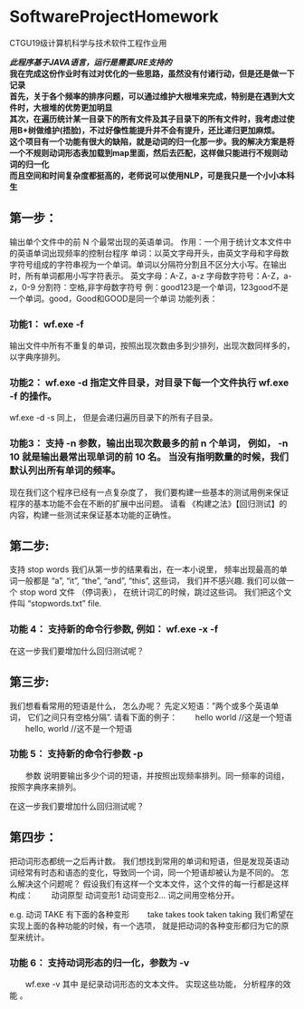 # SoftwareProjectHomework
CTGU19级计算机科学与技术软件工程作业用

  ***此程序基于JAVA语言，运行是需要JRE支持的***  
__我在完成这份作业时有过对优化的一些思路，虽然没有付诸行动，但是还是做一下记录  
首先，关于各个频率的排序问题，可以通过维护大根堆来完成，特别是在遇到大文件时，大根堆的优势更加明显  
其次，在遍历统计某一目录下的所有文件及其子目录下的所有文件时，我考虑过使用B+树做维护(捂脸)，不过好像性能提升并不会有提升，还比递归更加麻烦。  
这个项目有一个功能有很大的缺陷，就是动词的归一化那一步。我的解决方案是将一个不规则动词形态表加载到map里面，然后去匹配，这样做只能进行不规则动词的归一化  
而且空间和时间复杂度都挺高的，老师说可以使用NLP，可是我只是一个小小本科生__



## 第一步：
   输出单个文件中的前 N 个最常出现的英语单词。
作用：一个用于统计文本文件中的英语单词出现频率的控制台程序
单词：以英文字母开头，由英文字母和字母数字符号组成的字符串视为一个单词。单词以分隔符分割且不区分大小写。在输出时，所有单词都用小写字符表示。
英文字母：A-Z，a-z
字母数字符号：A-Z，a-z，0-9
分割符：空格,非字母数字符号 例：good123是一个单词，123good不是一个单词。good，Good和GOOD是同一个单词
功能列表：

### 功能1： wf.exe -f
  输出文件中所有不重复的单词，按照出现次数由多到少排列，出现次数同样多的，以字典序排列。

### 功能2： wf.exe -d 指定文件目录，对目录下每一个文件执行 wf.exe -f 的操作。
  wf.exe -d -s 同上， 但是会递归遍历目录下的所有子目录。

### 功能3： 支持 -n 参数，输出出现次数最多的前 n 个单词， 例如， -n 10 就是输出最常出现单词的前 10 名。 当没有指明数量的时候，我们默认列出所有单词的频率。
  现在我们这个程序已经有一点复杂度了， 我们要构建一些基本的测试用例来保证程序的基本功能不会在不断的扩展中出问题。 请看 《构建之法》【回归测试】的内容，构建一些测试来保证基本功能的正确性。

## 第二步:
  支持 stop words
我们从第一步的结果看出，在一本小说里， 频率出现最高的单词一般都是 “a”, “it”, “the”, “and”, “this”, 这些词， 我们并不感兴趣. 我们可以做一个 stop word 文件 （停词表）， 在统计词汇的时候，跳过这些词。 我们把这个文件叫 “stopwords.txt” file.

### 功能 4： 支持新的命令行参数, 例如： wf.exe -x -f
  在这一步我们要增加什么回归测试呢？

## 第三步:
  我们想看看常用的短语是什么， 怎么办呢？
先定义短语：”两个或多个英语单词， 它们之间只有空格分隔”. 请看下面的例子：
　　hello world //这是一个短语
　　hello, world //这不是一个短语

### 功能 5： 支持新的命令行参数 -p
　　参数 说明要输出多少个词的短语，并按照出现频率排列。同一频率的词组， 按照字典序来排列。

  在这一步我们要增加什么回归测试呢？

## 第四步：
  把动词形态都统一之后再计数。
我们想找到常用的单词和短语，但是发现英语动词经常有时态和语态的变化，导致同一个词，同一个短语却被认为是不同的。 怎么解决这个问题呢？
假设我们有这样一个文本文件，这个文件的每一行都是这样构成：
　　动词原型 动词变形1 动词变形2…
词之间用空格分开。

e.g. 动词 TAKE 有下面的各种变形
　　take takes took taken taking
我们希望在实现上面的各种功能的时候，有一个选项， 就是把动词的各种变形都归为它的原型来统计。

### 功能 6： 支持动词形态的归一化，参数为 -v
　　wf.exe -v 其中 是纪录动词形态的文本文件。
实现这些功能， 分析程序的效能 。
